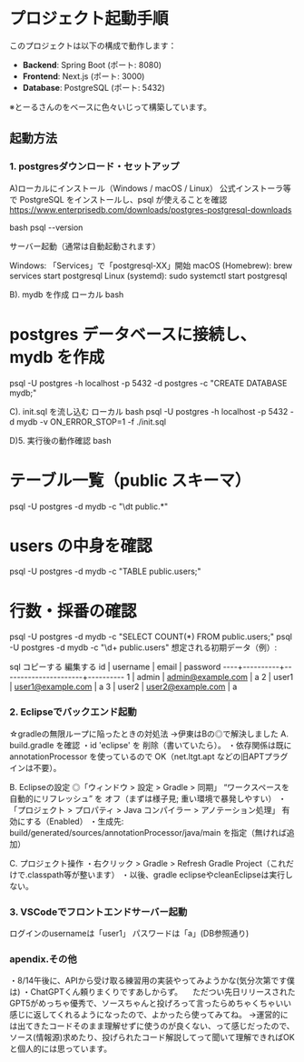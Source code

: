 # プロジェクト起動手順

このプロジェクトは以下の構成で動作します：
- **Backend**: Spring Boot (ポート: 8080)
- **Frontend**: Next.js (ポート: 3000)
- **Database**: PostgreSQL (ポート: 5432)

※とーるさんのをベースに色々いじって構築しています。

## 起動方法

### 1. postgresダウンロード・セットアップ

A)ローカルにインストール（Windows / macOS / Linux）
公式インストーラ等で PostgreSQL をインストールし、psql が使えることを確認
https://www.enterprisedb.com/downloads/postgres-postgresql-downloads

bash
psql --version

サーバー起動（通常は自動起動されます）

Windows: 「Services」で「postgresql-XX」開始
macOS (Homebrew): brew services start postgresql
Linux (systemd): sudo systemctl start postgresql

B). mydb を作成
ローカル
bash
# postgres データベースに接続し、mydb を作成
psql -U postgres -h localhost -p 5432 -d postgres -c "CREATE DATABASE mydb;"

C). init.sql を流し込む
ローカル
bash
psql -U postgres -h localhost -p 5432 -d mydb -v ON_ERROR_STOP=1 -f ./init.sql

D)5. 実行後の動作確認
bash
# テーブル一覧（public スキーマ）
psql -U postgres -d mydb -c "\dt public.*"

# users の中身を確認
psql -U postgres -d mydb -c "TABLE public.users;"

# 行数・採番の確認
psql -U postgres -d mydb -c "SELECT COUNT(*) FROM public.users;"
psql -U postgres -d mydb -c "\d+ public.users"
想定される初期データ（例）:

sql
コピーする
編集する
 id | username |        email         | password
----+----------+----------------------+----------
  1 | admin    | admin@example.com    | a
  2 | user1    | user1@example.com    | a
  3 | user2    | user2@example.com    | a


### 2. Eclipseでバックエンド起動

☆gradleの無限ループに陥ったときの対処法
→伊東はBの◎で解決しました
A. build.gradle を確認
・id 'eclipse' を 削除（書いていたら）。
・依存関係は既に annotationProcessor を使っているので OK（net.ltgt.apt などの旧APTプラグインは不要）。

B. Eclipseの設定
◎「ウィンドウ > 設定 > Gradle > 同期」
  “ワークスペースを自動的にリフレッシュ” を オフ（まずは様子見; 重い環境で暴発しやすい）
・「プロジェクト > プロパティ > Java コンパイラー > アノテーション処理」
  有効にする（Enabled）
・生成先: build/generated/sources/annotationProcessor/java/main を指定（無ければ追加）

C. プロジェクト操作
・右クリック > Gradle > Refresh Gradle Project（これだけで.classpath等が整います）
・以後、gradle eclipseやcleanEclipseは実行しない。

### 3. VSCodeでフロントエンドサーバー起動
ログインのusernameは「user1」
パスワードは「a」(DB参照通り)


### apendix.その他
・8/14午後に、APIから受け取る練習用の実装やってみようかな(気分次第です僕は)
・ChatGPTくん頼りまくりですあしからず。
　ただつい先日リリースされたGPT5がめっちゃ優秀で、ソースちゃんと投げろって言ったらめちゃくちゃいい感じに返してくれるようになったので、よかったら使ってみてね。
 →運営的には出てきたコードそのまま理解せずに使うのが良くない、って感じだったので、ソース(情報源)求めたり、投げられたコード解説してって聞いて理解できればOKと個人的には思っています。

